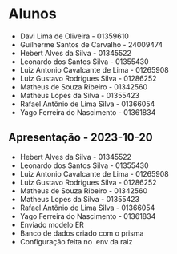 # Alunos

* Davi Lima de Oliveira - 01359610
* Guilherme Santos de Carvalho - 24009474
* Hebert Alves da Silva -   01345522
* Leonardo dos Santos Silva - 01355430
* Luiz Antonio Cavalcante de Lima - 01265908
* Luiz Gustavo Rodrigues Silva - 01286252
* Matheus de Souza Ribeiro - 01342560
* Matheus Lopes da Silva - 01355423
* Rafael Antônio de Lima Silva - 01366054
* Yago Ferreira do Nascimento - 01361834

## Apresentação - 2023-10-20

* Hebert Alves da Silva -   01345522
* Leonardo dos Santos Silva - 01355430
* Luiz Antonio Cavalcante de Lima - 01265908
* Luiz Gustavo Rodrigues Silva - 01286252
* Matheus de Souza Ribeiro - 01342560
* Matheus Lopes da Silva - 01355423
* Rafael Antônio de Lima Silva - 01366054
* Yago Ferreira do Nascimento - 01361834
* Enviado modelo ER
* Banco de dados criado com o prisma
* Configuração feita no .env da raiz
